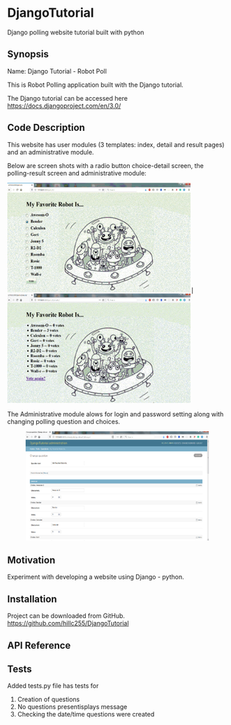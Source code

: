 # DjangoTutorial
Django polling website tutorial built with python

## Synopsis

Name:  Django Tutorial - Robot Poll

This is Robot Polling application built with the Django tutorial.

The Django tutorial can be accessed here <https://docs.djangoproject.com/en/3.0/>

## Code Description

This website has user modules (3 templates: index, detail and result pages) and an administrative module.

Below are screen shots with a radio button choice-detail screen, the polling-result screen and administrative module:

<kbd><img width="420" height="250" src="readme_assets/robot_detail.gif">|</kbd><kbd><img width="420" height="250" src="readme_assets/robot_result.gif"></kbd>

The Administrative module alows for login and password setting along with changing polling question and choices.
<p align="center">
<kbd><img width="420" height="250" src="readme_assets/robot_admin.png"></kbd>
</p>  

## Motivation

Experiment with developing a website using Django - python.

## Installation

Project can be downloaded from GitHub.  
https://github.com/hillc255/DjangoTutorial

## API Reference

## Tests

Added tests.py file has tests for 
1.  Creation of questions
2.  No questions presentisplays message
3.  Checking the date/time questions were created

